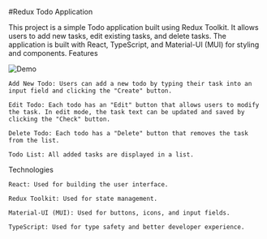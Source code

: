 #Redux Todo Application

This project is a simple Todo application built using Redux Toolkit. It allows users to add new tasks, edit existing tasks, and delete tasks. The application is built with React, TypeScript, and Material-UI (MUI) for styling and components.
Features

![Demo](/images/todo.gif)

    Add New Todo: Users can add a new todo by typing their task into an input field and clicking the "Create" button.

    Edit Todo: Each todo has an "Edit" button that allows users to modify the task. In edit mode, the task text can be updated and saved by clicking the "Check" button.

    Delete Todo: Each todo has a "Delete" button that removes the task from the list.

    Todo List: All added tasks are displayed in a list.

Technologies

    React: Used for building the user interface.

    Redux Toolkit: Used for state management.

    Material-UI (MUI): Used for buttons, icons, and input fields.

    TypeScript: Used for type safety and better developer experience.
